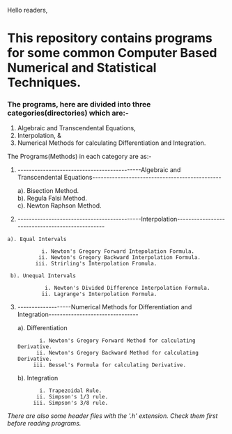 Hello readers,

 # This repository contains programs for some common Computer Based Numerical and Statistical Techniques.
 
 ### The programs, here are divided into three categories(directories) which are:-
  
 1. Algebraic and Transcendental Equations,
 2. Interpolation, &
 3. Numerical Methods for calculating Differentiation and Integration.
 
 The Programs(Methods) in each category are as:-
 
 1.  --------------------------------------------Algebraic and Transcendental Equations----------------------------------------------
 
       a). Bisection Method.    
       b). Regula Falsi Method.      
       c). Newton Raphson Method.
      
      
  2. --------------------------------------------Interpolation------------------------------------------------
    
    a). Equal Intervals
    
               i. Newton's Gregory Forward Intepolation Formula.
              ii. Newton's Gregory Backward Interpolation Formula.
             iii. Strirling's Interpolation Fromula.
        
     b). Unequal Intervals
           
                i. Newton's Divided Difference Interpolation Formula.
               ii. Lagrange's Interpolation Formula.
              
   3. -------------------Numerical Methods for Differentiation and Integration--------------------------------
   
       a). Differentiation
       
                 i. Newton's Gregory Forward Method for calculating Derivative.
                ii. Newton's Gregory Backward Method for calculating Derivative.
               iii. Bessel's Formula for calculating Derivative.
               
        b). Integration
        
                 i. Trapezoidal Rule.
                ii. Simpson's 1/3 rule.
               iii. Simpson's 3/8 rule.
               
               
              
   *There are also some header files with the '.h' extension.*
   *Check them first before reading programs.*
               
     
          
             
